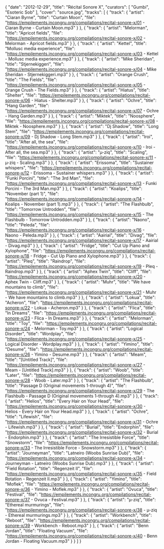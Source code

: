 {
  "date": "2012-12-29",
  "title": "Récital Sonore X",
  "curators": [
    "Gumbi",
    "Esoteric Sob"
  ],
  "cover": "source.jpg",
  "tracks": [
    {
      "track": {
        "artist": "Ciaran Byrne",
        "title": "Curtain Moon",
        "file": "https://empilements.incongru.org/compilations/recital-sonore-x/01 - Ciaran Byrne - Curtain Moon.mp3"
      }
    },
    {
      "track": {
        "artist": "Melorman",
        "title": "Apricot fields",
        "file": "https://empilements.incongru.org/compilations/recital-sonore-x/02 - Melorman - Apricot fields.mp3"
      }
    },
    {
      "track": {
        "artist": "Kettel",
        "title": "Mollusc media experience",
        "file": "https://empilements.incongru.org/compilations/recital-sonore-x/03 - Kettel - Mollusc media experience.mp3"
      }
    },
    {
      "track": {
        "artist": "Mike Sheridan",
        "title": "Stjernekiggeri",
        "file": "https://empilements.incongru.org/compilations/recital-sonore-x/04 - Mike Sheridan - Stjernekiggeri.mp3"
      }
    },
    {
      "track": {
        "artist": "Orange Crush",
        "title": "The Fields",
        "file": "https://empilements.incongru.org/compilations/recital-sonore-x/05 - Orange Crush - The Fields.mp3"
      }
    },
    {
      "track": {
        "artist": "Hiatus",
        "title": "Shelter",
        "file": "https://empilements.incongru.org/compilations/recital-sonore-x/06 - Hiatus - Shelter.mp3"
      }
    },
    {
      "track": {
        "artist": "Ochre",
        "title": "Hang Garden",
        "file": "https://empilements.incongru.org/compilations/recital-sonore-x/07 - Ochre - Hang Garden.mp3"
      }
    },
    {
      "track": {
        "artist": "Miktek",
        "title": "Noosphere",
        "file": "https://empilements.incongru.org/compilations/recital-sonore-x/08 - Miktek - Noosphere.mp3"
      }
    },
    {
      "track": {
        "artist": "Dj Shadow",
        "title": "Long Stem",
        "file": "https://empilements.incongru.org/compilations/recital-sonore-x/09 - Dj Shadow - Long Stem.mp3"
      }
    },
    {
      "track": {
        "artist": "Iroi",
        "title": "After all, the sea",
        "file": "https://empilements.incongru.org/compilations/recital-sonore-x/10 - Iroi - After all, the sea.mp3"
      }
    },
    {
      "track": {
        "artist": "µ-ziq",
        "title": "Scaling",
        "file": "https://empilements.incongru.org/compilations/recital-sonore-x/11 - µ-ziq - Scaling.mp3"
      }
    },
    {
      "track": {
        "artist": "Erissoma",
        "title": "Sustainer whispers",
        "file": "https://empilements.incongru.org/compilations/recital-sonore-x/12 - Erissoma - Sustainer whispers.mp3"
      }
    },
    {
      "track": {
        "artist": "Funki Porcini",
        "title": "The 3rd Man",
        "file": "https://empilements.incongru.org/compilations/recital-sonore-x/13 - Funki Porcini - The 3rd Man.mp3"
      }
    },
    {
      "track": {
        "artist": "Koalips",
        "title": "November (part 1)",
        "file": "https://empilements.incongru.org/compilations/recital-sonore-x/14 - Koalips - November (part 1).mp3"
      }
    },
    {
      "track": {
        "artist": "The Flashbulb",
        "title": "Tomorrow Untrodden",
        "file": "https://empilements.incongru.org/compilations/recital-sonore-x/15 - The Flashbulb - Tomorrow Untrodden.mp3"
      }
    },
    {
      "track": {
        "artist": "Naono",
        "title": "Peleda",
        "file": "https://empilements.incongru.org/compilations/recital-sonore-x/16 - Naono - Peleda.mp3"
      }
    },
    {
      "track": {
        "artist": "Aairial",
        "title": "Divag",
        "file": "https://empilements.incongru.org/compilations/recital-sonore-x/17 - Aairial - Divag.mp3"
      }
    },
    {
      "track": {
        "artist": "Fridge",
        "title": "Cut Up Piano and Xylophone",
        "file": "https://empilements.incongru.org/compilations/recital-sonore-x/18 - Fridge - Cut Up Piano and Xylophone.mp3"
      }
    },
    {
      "track": {
        "artist": "Pleq",
        "title": "Raindrop",
        "file": "https://empilements.incongru.org/compilations/recital-sonore-x/19 - Pleq - Raindrop.mp3"
      }
    },
    {
      "track": {
        "artist": "Aphex Twin",
        "title": "Cliff",
        "file": "https://empilements.incongru.org/compilations/recital-sonore-x/20 - Aphex Twin - Cliff.mp3"
      }
    },
    {
      "track": {
        "artist": "Muhr",
        "title": "We have mountains to climb",
        "file": "https://empilements.incongru.org/compilations/recital-sonore-x/21 - Muhr - We have mountains to climb.mp3"
      }
    },
    {
      "track": {
        "artist": "Lokua",
        "title": "Acheron",
        "file": "https://empilements.incongru.org/compilations/recital-sonore-x/22 - Lokua - Acheron.mp3"
      }
    },
    {
      "track": {
        "artist": "Flica",
        "title": "In Dreams",
        "file": "https://empilements.incongru.org/compilations/recital-sonore-x/23 - Flica - In Dreams.mp3"
      }
    },
    {
      "track": {
        "artist": "Melorman",
        "title": "Toy",
        "file": "https://empilements.incongru.org/compilations/recital-sonore-x/24 - Melorman - Toy.mp3"
      }
    },
    {
      "track": {
        "artist": "Logical Disorder",
        "title": "Wordplay",
        "file": "https://empilements.incongru.org/compilations/recital-sonore-x/25 - Logical Disorder - Wordplay.mp3"
      }
    },
    {
      "track": {
        "artist": "Yimino",
        "title": "Desume",
        "file": "https://empilements.incongru.org/compilations/recital-sonore-x/26 - Yimino - Desume.mp3"
      }
    },
    {
      "track": {
        "artist": "Meam",
        "title": "[Untitled Track]",
        "file": "https://empilements.incongru.org/compilations/recital-sonore-x/27 - Meam - [Untitled Track].mp3"
      }
    },
    {
      "track": {
        "artist": "Woob",
        "title": "Later",
        "file": "https://empilements.incongru.org/compilations/recital-sonore-x/28 - Woob - Later.mp3"
      }
    },
    {
      "track": {
        "artist": "The Flashbulb",
        "title": "Passage D (Original movements 1-through 4)",
        "file": "https://empilements.incongru.org/compilations/recital-sonore-x/29 - The Flashbulb - Passage D (Original movements 1-through 4).mp3"
      }
    },
    {
      "track": {
        "artist": "Helios",
        "title": "Every Hair on Your Head",
        "file": "https://empilements.incongru.org/compilations/recital-sonore-x/30 - Helios - Every Hair on Your Head.mp3"
      }
    },
    {
      "track": {
        "artist": "Ochre",
        "title": "Lifewish",
        "file": "https://empilements.incongru.org/compilations/recital-sonore-x/31 - Ochre - Lifewish.mp3"
      }
    },
    {
      "track": {
        "artist": "Burial",
        "title": "Endorphin",
        "file": "https://empilements.incongru.org/compilations/recital-sonore-x/32 - Burial - Endorphin.mp3"
      }
    },
    {
      "track": {
        "artist": "The Irresistible Force",
        "title": "Snowstorm",
        "file": "https://empilements.incongru.org/compilations/recital-sonore-x/33 - The Irresistible Force - Snowstorm.mp3"
      }
    },
    {
      "track": {
        "artist": "Journeyman",
        "title": "Latneiro (Woobs Sunrise Dub)",
        "file": "https://empilements.incongru.org/compilations/recital-sonore-x/34 - Journeyman - Latneiro (Woobs Sunrise Dub).mp3"
      }
    },
    {
      "track": {
        "artist": "Field Rotation",
        "title": "Regenzeit II",
        "file": "https://empilements.incongru.org/compilations/recital-sonore-x/35 - Field Rotation - Regenzeit II.mp3"
      }
    },
    {
      "track": {
        "artist": "Yimino",
        "title": "Moflek",
        "file": "https://empilements.incongru.org/compilations/recital-sonore-x/36 - Yimino - Moflek.mp3"
      }
    },
    {
      "track": {
        "artist": "Ovuca",
        "title": "Festival",
        "file": "https://empilements.incongru.org/compilations/recital-sonore-x/37 - Ovuca - Festival.mp3"
      }
    },
    {
      "track": {
        "artist": "µ-ziq",
        "title": "Ethereal murmurings",
        "file": "https://empilements.incongru.org/compilations/recital-sonore-x/38 - µ-ziq - Ethereal murmurings.mp3"
      }
    },
    {
      "track": {
        "artist": "Workbench",
        "title": "Reboot",
        "file": "https://empilements.incongru.org/compilations/recital-sonore-x/39 - Workbench - Reboot.mp3"
      }
    },
    {
      "track": {
        "artist": "Benn Jordan",
        "title": "Floating Vacuum",
        "file": "https://empilements.incongru.org/compilations/recital-sonore-x/40 - Benn Jordan - Floating Vacuum.mp3"
      }
    }
  ]
}
